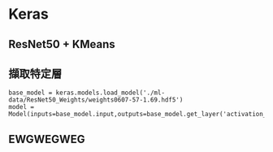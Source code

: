 # Keras
## ResNet50 + KMeans



## 擷取特定層

    base_model = keras.models.load_model('./ml-data/ResNet50_Weights/weights0607-57-1.69.hdf5')
    model = Model(inputs=base_model.input,outputs=base_model.get_layer('activation_48').output)

## EWGWEGWEG

